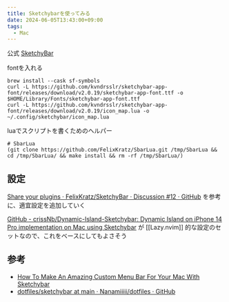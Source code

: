 ```yaml
---
title: Sketchybarを使ってみる
date: 2024-06-05T13:43:00+09:00
tags:
  - Mac
---
```



公式
[SketchyBar](https://felixkratz.github.io/SketchyBar/)


fontを入れる

```shell
brew install --cask sf-symbols
curl -L https://github.com/kvndrsslr/sketchybar-app-font/releases/download/v2.0.19/sketchybar-app-font.ttf -o $HOME/Library/Fonts/sketchybar-app-font.ttf
curl -L https://github.com/kvndrsslr/sketchybar-app-font/releases/download/v2.0.19/icon_map.lua -o ~/.config/sketchybar/icon_map.lua
```

luaでスクリプトを書くためのヘルパー

```shell
# SbarLua
(git clone https://github.com/FelixKratz/SbarLua.git /tmp/SbarLua && cd /tmp/SbarLua/ && make install && rm -rf /tmp/SbarLua/)
```


## 設定

[Share your plugins · FelixKratz/SketchyBar · Discussion #12 · GitHub](https://github.com/FelixKratz/SketchyBar/discussions/12?sort=top) を参考に、適宜設定を追加していく

[GitHub - crissNb/Dynamic-Island-Sketchybar: Dynamic Island on iPhone 14 Pro implementation on Mac using Sketchybar](https://github.com/crissNb/Dynamic-Island-Sketchybar/tree/main) が [[Lazy.nvim]] 的な設定のセットなので、これをベースにしてもよさそう



## 参考

- [How To Make An Amazing Custom Menu Bar For Your Mac With Sketchybar](https://www.josean.com/posts/sketchybar-setup)
- [dotfiles/sketchybar at main · Nanamiiiii/dotfiles · GitHub](https://github.com/Nanamiiiii/dotfiles/tree/main/sketchybar)